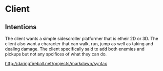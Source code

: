 # Client 

## Intentions
The client wants a simple sidescroller platformer that is etheir 2D or 3D.
The client also want a character that can walk, run, jump as well as taking and dealing damage.
The client specifically said to add both enemies and pickups but not any spcifices of what they can do.


http://daringfireball.net/projects/markdown/syntax

